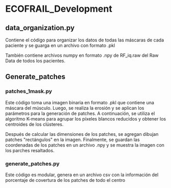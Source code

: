 # ECOFRAIL_Development

## data_organization.py 
Contiene el código para organizar los datos de todas las máscaras de cada paciente y se guarga en un archivo con formato .pkl

También contiene archivos numpy en formato .npy de RF_iq.raw del Raw Data de todos los pacientes.

## Generate_patches
### patches_1mask.py
Este código toma una imagen binaria en formato .pkl que contiene una máscara del músculo. Luego, se realiza la erosión y se aplican los parámetros para la generación de patches. A continuación, se utiliza el algoritmo K-means para agrupar los píxeles blancos reducidos y obtener los centroides de los clústeres.

Después de calcular las dimensiones de los patches, se agregan dibujan patches "rectángulos" en la imagen. Finalmente, se guardan las coordenadas de los patches en un archivo .npy y se muestra la imagen con los parches resaltados.

### generate_patches.py
Este código es modular, genera en un archivo csv con la información del porcentaje de covertura de los patches de todo el centro